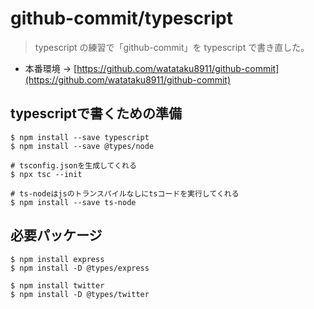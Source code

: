 # github-commit/typescript

> typescript の練習で「github-commit」を typescript で書き直した。

- 本番環境 → [https://github.com/watataku8911/github-commit](https://github.com/watataku8911/github-commit)

## typescriptで書くための準備

```
$ npm install --save typescript
$ npm install --save @types/node

# tsconfig.jsonを生成してくれる
$ npx tsc --init

# ts-nodeはjsのトランスパイルなしにtsコードを実行してくれる
$ npm install --save ts-node
```

## 必要パッケージ

```
$ npm install express
$ npm install -D @types/express

$ npm install twitter
$ npm install -D @types/twitter
```
